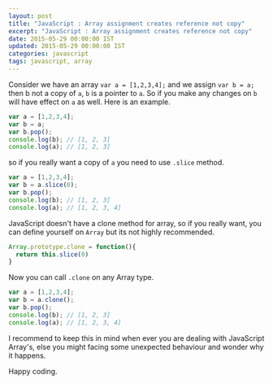 ```yaml
---
layout: post
title: "JavaScript : Array assignment creates reference not copy"
excerpt: "JavaScript : Array assignment creates reference not copy"
date: 2015-05-29 00:00:00 IST
updated: 2015-05-29 00:00:00 IST
categories: javascript
tags: javascript, array
---
```


Consider we have an array `var a = [1,2,3,4];` and we assign `var b = a;` then b not a copy of `a`, `b` is a pointer to `a`. So if you make any changes on `b` will have effect on `a` as well. Here is an example.

```js
var a = [1,2,3,4];
var b = a;
var b.pop();
console.log(b); // [1, 2, 3]
console.log(a); // [1, 2, 3]
```

so if you really want a copy of `a` you need to use `.slice` method.

```js
var a = [1,2,3,4];
var b = a.slice(0);
var b.pop();
console.log(b); // [1, 2, 3]
console.log(a); // [1, 2, 3, 4]
```

JavaScript doesn't have a clone method for array, so if you really want, you can define yourself on `Array` but its not highly recommended.

```js
Array.prototype.clone = function(){
  return this.slice(0)
}
```

Now you can call `.clone` on any Array type.

```js
var a = [1,2,3,4];
var b = a.clone();
var b.pop();
console.log(b); // [1, 2, 3]
console.log(a); // [1, 2, 3, 4]
```

I recommend to keep this in mind when ever you are dealing with JavaScript Array's, else you might facing some unexpected behaviour and wonder why it happens.

Happy coding.